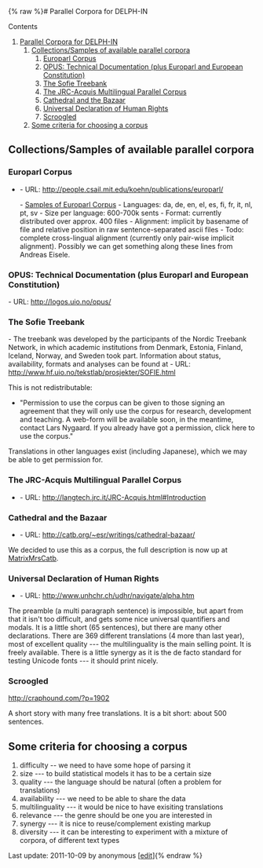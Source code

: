 {% raw %}# Parallel Corpora for DELPH-IN

Contents

1. [Parallel Corpora for DELPH-IN](https://delph-in.github.io/docs/summits/FeforParCorp#Parallel_Corpora_for_DELPH-IN)
   1. [Collections/Samples of available parallel
corpora](https://delph-in.github.io/docs/summits/FeforParCorp#Collections.2FSamples_of_available_parallel_corpora)
      1. [Europarl Corpus](https://delph-in.github.io/docs/summits/FeforParCorp#Europarl_Corpus)
      2. [OPUS: Technical Documentation (plus Europarl and European
Constitution)](https://delph-in.github.io/docs/summits/FeforParCorp#OPUS:_Technical_Documentation_.28plus_Europarl_and_European_Constitution.29)
      3. [The Sofie Treebank](https://delph-in.github.io/docs/summits/FeforParCorp#The_Sofie_Treebank)
      4. [The JRC-Acquis Multilingual Parallel
Corpus](https://delph-in.github.io/docs/summits/FeforParCorp#The_JRC-Acquis_Multilingual_Parallel_Corpus)
      5. [Cathedral and the Bazaar](https://delph-in.github.io/docs/summits/FeforParCorp#Cathedral_and_the_Bazaar)
      6. [Universal Declaration of Human
Rights](https://delph-in.github.io/docs/summits/FeforParCorp#Universal_Declaration_of_Human_Rights)
      7. [Scroogled](https://delph-in.github.io/docs/summits/FeforParCorp#Scroogled)
   2. [Some criteria for choosing a
corpus](https://delph-in.github.io/docs/summits/FeforParCorp#Some_criteria_for_choosing_a_corpus)

## Collections/Samples of available parallel corpora

### Europarl Corpus

- \- URL: <http://people.csail.mit.edu/koehn/publications/europarl/>
  
  \- [Samples of Europarl
Corpus](http://www.dfki.de/~frank/Europarl_sample) - Languages: da,
de, en, el, es, fi, fr, it, nl, pt, sv - Size per language: 600-700k
sents - Format: currently distributed over approx. 400 files -
Alignment: implicit by basename of file and relative position in raw
sentence-separated ascii files - Todo: complete cross-lingual
alignment (currently only pair-wise implicit alignment). Possibly we
can get something along these lines from Andreas Eisele.

### OPUS: Technical Documentation (plus Europarl and European Constitution)

\- URL: <http://logos.uio.no/opus/>

### The Sofie Treebank

\- The treebank was developed by the participants of the Nordic Treebank
Network, in which academic institutions from Denmark, Estonia, Finland,
Iceland, Norway, and Sweden took part. Information about status,
availability, formats and analyses can be found at - URL:
<http://www.hf.uio.no/tekstlab/prosjekter/SOFIE.html>

This is not redistributable:

- "Permission to use the corpus can be given to those signing an
agreement that they will only use the corpus for research,
development and teaching. A web-form will be available soon, in the
meantime, contact Lars Nygaard. If you already have got a
permission, click here to use the corpus."

Translations in other languages exist (including Japanese), which we may
be able to get permission for.

### The JRC-Acquis Multilingual Parallel Corpus

- \- URL: <http://langtech.jrc.it/JRC-Acquis.html#Introduction>

### Cathedral and the Bazaar

- \- URL: <http://catb.org/~esr/writings/cathedral-bazaar/>

We decided to use this as a corpus, the full description is now up at
[MatrixMrsCatb](https://delph-in.github.io/docs/grammars/MatrixMrsCatb).

### Universal Declaration of Human Rights

- \- URL: <http://www.unhchr.ch/udhr/navigate/alpha.htm>

The preamble (a multi paragraph sentence) is impossible, but apart from
that it isn't too difficult, and gets some nice universal quantifiers
and modals. It is a little short (65 sentences), but there are many
other declarations. There are 369 different translations (4 more than
last year), most of excellent quality --- the multilinguality is the
main selling point. It is freely available. There is a little synergy as
it is the de facto standard for testing Unicode fonts --- it should
print nicely.

### Scroogled

<http://craphound.com/?p=1902>

A short story with many free translations. It is a bit short: about 500
sentences.

## Some criteria for choosing a corpus

1. difficulty -- we need to have some hope of parsing it
2. size --- to build statistical models it has to be a certain size
3. quality --- the language should be natural (often a problem for
translations)
4. availability --- we need to be able to share the data
5. multilinguality --- it would be nice to have exisiting translations
6. relevance --- the genre should be one you are interested in
7. synergy --- it is nice to reuse/complement existing markup
8. diversity --- it can be interesting to experiment with a mixture of
corpora, of different text types

Last update: 2011-10-09 by anonymous [[edit](https://github.com/delph-in/docs/wiki/FeforParCorp/_edit)]{% endraw %}